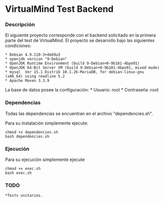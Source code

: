 # VirtualMind Test Backend

### Descripción

El siguiente proyecto corresponde con el backend solicitado en la primera parte del test de VirtualMind.
El proyecto se desarrollo bajo las siguientes condiciones:

	* Debian 4.9.110-3+deb9u3
	* openjdk version "9-Debian"
	* OpenJDK Runtime Environment (build 9-Debian+0-9b181-4bpo91)
	* OpenJDK 64-Bit Server VM (build 9-Debian+0-9b181-4bpo91, mixed mode)
	* mysql  Ver 15.1 Distrib 10.1.26-MariaDB, for debian-linux-gnu (x86_64) using readline 5.2
	* Apache Maven 3.3.9

La base de datos posee la configuración:
	* Usuario: root
	* Contraseña :root

### Dependencias

Todas las dependencias se encuentran en el archivo "dependencies.sh".

Para su instalación simplemente ejecute:

```
chmod +x dependencies.sh
bash dependencies.sh
```
### Ejecución

Para su ejecución simplemente ejecute

```
chmod +x exec.sh
bash exec.sh
```

### TODO

	*Tests unitarios.
